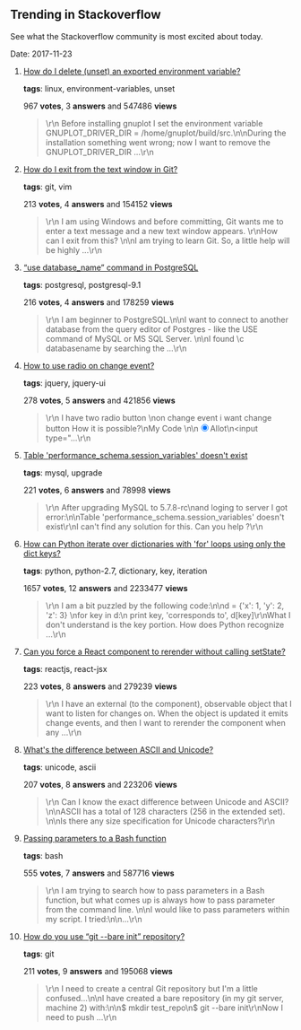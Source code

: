 ## Trending in Stackoverflow

See what the Stackoverflow community is most excited about today.

Date: 2017-11-23


1. [How do I delete (unset) an exported environment variable?](https://stackoverflow.com/questions/6877727/how-do-i-delete-unset-an-exported-environment-variable)

    **tags**: linux, environment-variables, unset
            
    967 **votes**, 3 **answers** and 547486 **views**

    > \r\n            Before installing gnuplot I set the environment variable GNUPLOT_DRIVER_DIR = /home/gnuplot/build/src.\n\nDuring the installation something went wrong; now I want to remove the GNUPLOT_DRIVER_DIR ...\r\n        

    
2. [How do I exit from the text window in Git?](https://stackoverflow.com/questions/9171356/how-do-i-exit-from-the-text-window-in-git)

    **tags**: git, vim
            
    213 **votes**, 4 **answers** and 154152 **views**

    > \r\n            I am using Windows and before committing, Git wants me to enter a text message and a new text window appears. \r\nHow can I exit from this? \n\nI am trying to learn Git. So, a little help will be highly ...\r\n        

    
3. [“use database_name” command in PostgreSQL](https://stackoverflow.com/questions/10335561/use-database-name-command-in-postgresql)

    **tags**: postgresql, postgresql-9.1
            
    216 **votes**, 4 **answers** and 178259 **views**

    > \r\n            I am beginner to PostgreSQL.\n\nI want to connect to another database from the query editor of Postgres - like the USE command of MySQL or MS SQL Server. \n\nI found \c databasename by searching the ...\r\n        

    
4. [How to use radio on change event?](https://stackoverflow.com/questions/13152927/how-to-use-radio-on-change-event)

    **tags**: jquery, jquery-ui
            
    278 **votes**, 5 **answers** and 421856 **views**

    > \r\n            I have two radio button \non change event i want change button How it is possible?\nMy Code \n\n<input type="radio" name="bedStatus" id="allot" checked="checked" value="allot">Allot\n<input type="...\r\n        

    
5. [Table 'performance_schema.session_variables' doesn't exist](https://stackoverflow.com/questions/31967527/table-performance-schema-session-variables-doesnt-exist)

    **tags**: mysql, upgrade
            
    221 **votes**, 6 **answers** and 78998 **views**

    > \r\n            After upgrading MySQL to 5.7.8-rc\nand loging to server I got error:\n\nTable 'performance_schema.session_variables' doesn't exist\r\nI can't find any solution for this. Can you help ?\r\n        

    
6. [How can Python iterate over dictionaries with 'for' loops using only the dict keys?](https://stackoverflow.com/questions/3294889/how-can-python-iterate-over-dictionaries-with-for-loops-using-only-the-dict-ke)

    **tags**: python, python-2.7, dictionary, key, iteration
            
    1657 **votes**, 12 **answers** and 2233477 **views**

    > \r\n            I am a bit puzzled by the following code:\n\nd = {'x': 1, 'y': 2, 'z': 3} \nfor key in d:\n    print key, 'corresponds to', d[key]\r\nWhat I don't understand is the key portion. How does Python recognize ...\r\n        

    
7. [Can you force a React component to rerender without calling setState?](https://stackoverflow.com/questions/30626030/can-you-force-a-react-component-to-rerender-without-calling-setstate)

    **tags**: reactjs, react-jsx
            
    223 **votes**, 8 **answers** and 279239 **views**

    > \r\n            I have an external (to the component), observable object that I want to listen for changes on. When the object is updated it emits change events, and then I want to rerender the component when any ...\r\n        

    
8. [What's the difference between ASCII and Unicode?](https://stackoverflow.com/questions/19212306/whats-the-difference-between-ascii-and-unicode)

    **tags**: unicode, ascii
            
    207 **votes**, 8 **answers** and 223206 **views**

    > \r\n            Can I know the exact difference between Unicode and ASCII? \n\nASCII has a total of 128 characters (256 in the extended set). \n\nIs there any size specification for Unicode characters?\r\n        

    
9. [Passing parameters to a Bash function](https://stackoverflow.com/questions/6212219/passing-parameters-to-a-bash-function)

    **tags**: bash
            
    555 **votes**, 7 **answers** and 587716 **views**

    > \r\n            I am trying to search how to pass parameters in a Bash function, but what comes up is always how to pass parameter from the command line. \n\nI would like to pass parameters within my script. I tried:\n\n...\r\n        

    
10. [How do you use “git --bare init” repository?](https://stackoverflow.com/questions/7632454/how-do-you-use-git-bare-init-repository)

    **tags**: git
            
    211 **votes**, 9 **answers** and 195068 **views**

    > \r\n            I need to create a central Git repository but I'm a little confused...\n\nI have created a bare repository (in my git server, machine 2) with:\n\n$ mkdir test_repo\n$ git --bare init\r\nNow I need to push ...\r\n        

    